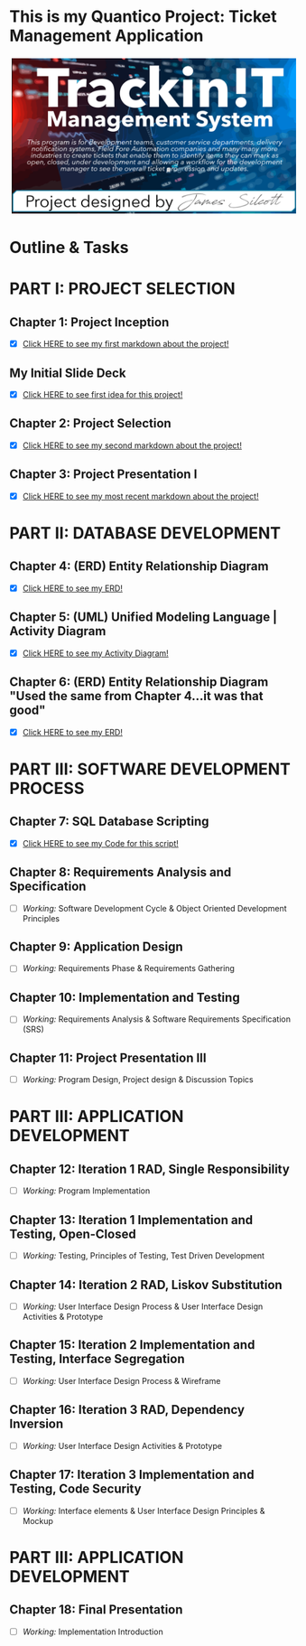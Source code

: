 <p align="center">

# This is my Quantico Project: Ticket Management Application

<img align="Center" height="275px" width="600px" src="https://raw.githubusercontent.com/Silcott/ISTA_Project/master/myProject/Project_Track!T/Pictures/Cover.svg" alt="html" style="vertical-align:top; margin:4px"> 

# Outline & Tasks

# PART I: PROJECT SELECTION

## Chapter 1: Project Inception
- [x] [Click HERE to see my first markdown about the project!](https://github.com/Silcott/ISTA_Project/blob/master/DELIVERABLES/Markdown_Deliverables/ISTA_Project_Deliverable01.md)

## My Initial Slide Deck
- [x] [Click HERE to see first idea for this project!](https://github.com/Silcott/ISTA_Project/tree/master/DELIVERABLES/ISTA_Project_Slide_Decks/Initial_Slides)

## Chapter 2: Project Selection
- [x] [Click HERE to see my second markdown about the project!](https://github.com/Silcott/ISTA_Project/blob/master/DELIVERABLES/Markdown_Deliverables/ISTA_Project_Deliverable02.md)

## Chapter 3: Project Presentation I
- [x] [Click HERE to see my most recent markdown about the project!](https://github.com/Silcott/ISTA_Project/blob/master/DELIVERABLES/Markdown_Deliverables/ISTA_Project_Deliverable03.md)

# PART II: DATABASE DEVELOPMENT

## Chapter 4: (ERD) Entity Relationship Diagram
- [x] [Click HERE to see my ERD!](https://github.com/Silcott/ISTA_Project/blob/master/DELIVERABLES/Entity_Relationship_Diagram/ISTA_Project_ERD-Silcott-30JUL2020.pdf)

## Chapter 5: (UML) Unified Modeling Language | Activity Diagram
- [x] [Click HERE to see my Activity Diagram!](https://github.com/Silcott/ISTA_Project/blob/master/DELIVERABLES/Activity_Diagram_UML/ISTA_Project_Activity_Diagram-Silcott-30JUL2020.pdf)

## Chapter 6: (ERD) Entity Relationship Diagram "Used the same from Chapter 4...it was that good"
- [x] [Click HERE to see my ERD!](https://github.com/Silcott/ISTA_Project/blob/master/DELIVERABLES/Entity_Relationship_Diagram/ISTA_Project_ERD-Silcott-30JUL2020.pdf)

# PART III: SOFTWARE DEVELOPMENT PROCESS

## Chapter 7: SQL Database Scripting
- [x] [Click HERE to see my Code for this script!](https://github.com/Silcott/ISTA_Project/blob/master/myProject/Project_Track!T/TrackIt/Track!TManagement%20System%20(working)/DAL/userDAL.cs)

## Chapter 8: Requirements Analysis and Specification
- [ ] *Working:* Software Development Cycle & Object Oriented Development Principles

## Chapter 9: Application Design
- [ ] *Working:* Requirements Phase & Requirements Gathering

## Chapter 10: Implementation and Testing
- [ ] *Working:* Requirements Analysis & Software Requirements Specification (SRS)

## Chapter 11: Project Presentation III
- [ ] *Working:* Program Design, Project design & Discussion Topics

# PART III: APPLICATION DEVELOPMENT

## Chapter 12: Iteration 1 RAD, Single Responsibility
- [ ] *Working:* Program Implementation

## Chapter 13: Iteration 1 Implementation and Testing, Open-Closed
- [ ] *Working:* Testing, Principles of Testing, Test Driven Development

## Chapter 14: Iteration 2 RAD, Liskov Substitution
- [ ] *Working:* User Interface Design Process & User Interface Design Activities & Prototype

## Chapter 15: Iteration 2 Implementation and Testing, Interface Segregation
- [ ] *Working:* User Interface Design Process & Wireframe


## Chapter 16: Iteration 3 RAD, Dependency Inversion
- [ ] *Working:* User Interface Design Activities & Prototype


## Chapter 17: Iteration 3 Implementation and Testing, Code Security
- [ ] *Working:* Interface elements & User Interface Design Principles & Mockup

# PART III: APPLICATION DEVELOPMENT

## Chapter 18: Final Presentation
- [ ] *Working:* Implementation Introduction

</p>
